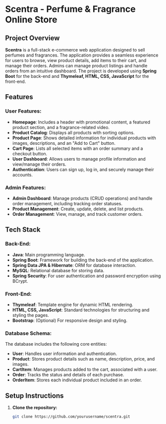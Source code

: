 # Scentra - Perfume & Fragrance Online Store

## Project Overview

**Scentra** is a full-stack e-commerce web application designed to sell perfumes and fragrances. The application provides a seamless experience for users to browse, view product details, add items to their cart, and manage their orders. Admins can manage product listings and handle orders from an intuitive dashboard. The project is developed using **Spring Boot** for the back-end and **Thymeleaf, HTML, CSS, JavaScript** for the front-end.

## Features

### User Features:
- **Homepage**: Includes a header with promotional content, a featured product section, and a fragrance-related video.
- **Product Catalog**: Displays all products with sorting options.
- **Product Page**: Shows detailed information for individual products with images, descriptions, and an "Add to Cart" button.
- **Cart Page**: Lists all selected items with an order summary and a checkout button.
- **User Dashboard**: Allows users to manage profile information and view/manage their orders.
- **Authentication**: Users can sign up, log in, and securely manage their accounts.

### Admin Features:
- **Admin Dashboard**: Manage products (CRUD operations) and handle order management, including tracking order statuses.
- **Product Management**: Create, update, delete, and list products.
- **Order Management**: View, manage, and track customer orders.

## Tech Stack

### Back-End:
- **Java**: Main programming language.
- **Spring Boot**: Framework for building the back-end of the application.
- **Spring Data JPA & Hibernate**: ORM for database interaction.
- **MySQL**: Relational database for storing data.
- **Spring Security**: For user authentication and password encryption using BCrypt.

### Front-End:
- **Thymeleaf**: Template engine for dynamic HTML rendering.
- **HTML, CSS, JavaScript**: Standard technologies for structuring and styling the pages.
- **Bootstrap**: (Optional) For responsive design and styling.
  
### Database Schema:
The database includes the following core entities:
- **User**: Handles user information and authentication.
- **Product**: Stores product details such as name, description, price, and images.
- **CartItem**: Manages products added to the cart, associated with a user.
- **Order**: Tracks the status and details of each purchase.
- **OrderItem**: Stores each individual product included in an order.

## Setup Instructions

1. **Clone the repository:**
   ```bash
   git clone https://github.com/yourusername/scentra.git
